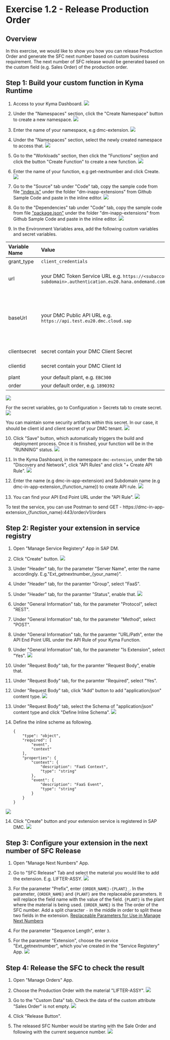 # Exercise 1.2 - Release Production Order

## Overview
In this exercise, we would like to show you how you can release Production Order and generate the SFC next number based on custom business requirement. The next number of SFC release would be generated based on the custom field (e.g. Sales Order) of the production order.

## Step 1: Build your custom function in Kyma Runtime
1. Access to your Kyma Dashboard.
![](assets/Exercise1.1_AccessKymaDashboard.png)

2. Under the "Namespaces" section, click the "Create Namespace" button to create a new namespace. 
![](assets/Exercise1.1_AddNewNamespace2.png)

3. Enter the name of your namespace, e.g dmc-extension.
![](assets/Exercise1.1_AddNewNamespace.png)

4. Under the "Namespaces" section, select the newly created namespace to access that.
![](assets/Exercise1.1_SelectNamespace.png)

5. Go to the "Workloads" section, then click the "Functions" section and click the button "Create Function" to create a new function.
![](assets/Exercise1.1_CreateFunction2.png)

6. Enter the name of your function, e.g get-nextnumber and click Create.
![](assets/Exercise1.1_CreateFunction.png)

7. Go to the "Source" tab under "Code" tab, copy the sample code from file ["index.js"](https://github.com/SAP-samples/digital-manufacturing-extension-samples/blob/main/dm-inapp-service-extensions/sample-service-extension/index.js) under the folder "dm-inapp-extensions" from Github Sample Code and paste in the inline editor.
![](assets/Exercise1.1_CopyIndexJS.png)

8. Go to the "Dependencies" tab under "Code" tab, copy the sample code from file ["package.json"](https://github.com/SAP-samples/digital-manufacturing-extension-samples/blob/main/dm-inapp-service-extensions/sample-service-extension/package.json) under the folder "dm-inapp-extensions" from Github Sample Code and paste in the inline editor.
![](assets/Exercise1.1_CopyPackageJson.png)

9. In the Environment Variables area, add the following custom variables and secret variables.

| Variable Name |  Value  | Explananation |
|:-----|:--------|:------|
| grant_type   | `client_credentials` |     -   |
| url   | your DMC Token Service URL e.g. `https://<subaccount-subdomain>.authentication.eu20.hana.ondemand.com/oauth/token` |   should not leave out the path `/oauth/token` |
| baseUrl   | your DMC Public API URL e.g. `https://api.test.eu20.dmc.cloud.sap` |   public api end point of dmc service instance, find in service key the attribute "public-api-endpoint" |
| clientsecret   | secret contain your DMC Client Secret |    find in service key |
| clientid   | secret contain your DMC Client Id |    find in service key |
| plant   | your default plant, e.g. `EBC300` |    optional |
| order   | your default order, e.g. `1890392` |    optional |



![](assets/Exercise1.2_EnvironmentVariable.png)

For the secret variables, go to Configuration > Secrets tab to create secret.
![](assets/Exercise1.2_CreateSecret.png)

You can maintain some security artifacts within this secret. In our case, it should be client id and client secret of your DMC tenant.
![](assets/Exercise1.2_SecretValue.png)


10. Click "Save" button, which automatically triggers the build and deployment process. Once it is finished, your function will be in the "RUNNING" status.
![](assets/Exercise1.1_SaveCodeChanges.png)

11. In the Kyma Dashboard, in the namespace `dmc-extension`, under the tab "Discovery and Network", click "API Rules" and click "+ Create API Rule".
![](assets/Exercise1.1_ExposeFunction.png)

12. Enter the name (e.g dmc-in-app-extension) and Subdomain name (e.g dmc-in-app-extension_{function_name}) to create API rule.
![](assets/Exercise1.1_CreateAPIRule.png)

13. You can find your API End Point URL under the "API Rule". 
![](assets/Exercise1.1_DisplayAPIRule.png)

To test the service, you can use Postman to send GET - https://dmc-in-app-extension_{function_name}:443/order/v1/orders


## Step 2: Register your extension in service registry
1. Open "Manage Service Registery" App in SAP DM.

2. Click "Create" button.
![](assets/Exercise1.2_CreateService.png)

3. Under "Header" tab, for the parameter "Server Name", enter the name accordingly. E.g."Ext_getnextnumber_{your_name}".

4. Under "Header" tab, for the paramter "Group", select "FaaS".

5. Under "Header" tab, for the paramter "Status", enable that.
![](assets/Exercise1.2_CreateService2.png)

6. Under "General Information" tab, for the parameter "Protocol", select "REST".

7. Under "General Information" tab, for the parameter "Method", select "POST".

8. Under "General Information" tab, for the paramter "URL/Path", enter the API End Point URL under the API Rule of your Kyma Function.

8. Under "General Information" tab, for the parameter "Is Extension", select "Yes".
![](assets/Exercise1.2_CreateServiceGeneralInformation.png)

9. Under "Request Body" tab, for the paramter "Request Body", enable that.

10. Under "Request Body" tab, for the paramter "Required", select "Yes".

11. Under "Request Body" tab, click "Add" button to add "application/json" content type.
![](assets/Exercise1.2_CreateServiceRequestBody.png)

12. Under "Request Body" tab, select the Schema of "application/json" content type and click "Define Inline Schema".
![](assets/Exercise1.2_CreateServiceRequestBodyDefineSchema.png)

13. Define the inline scheme as following.

		{
		    "type": "object",
		    "required": [
		        "event",
		        "context"
		    ],
		    "properties": {
		        "context": {
		            "description": "FaaS Context",
		            "type": "string"
		        },
		        "event": {
		            "description": "FaaS Event",
		            "type": "string"
		        }
		    }
		}
![](assets/Exercise1.2_CreateServiceRequestBodyDefineSchema2.png)

14. Click "Create" button and your extension service is registered in SAP DMC.
![](assets/Exercise1.2_CreateService3.png)

## Step 3: Configure your extension in the next number of SFC Release
1. Open "Manage Next Numbers" App.

2. Go to "SFC Release" Tab and select the material you would like to add the extension. E.g. LIFTER-ASSY.
![](assets/Exercise1.2_SelectMaterial.png)

3. For the parameter "Prefix", enter `{ORDER_NAME}-{PLANT}_`. In the parameter, `{ORDER_NAME}` and `{PLANT}` are the replaceable parameters. It will replace the field name with the value of the field. `{PLANT}` is the plant where the material is being used. `{ORDER_NAME}` is the The order of the SFC number. Add a split character `-` in the middle in order to split these two fields in the extension. 
 [Replaceable Parameters for Use in Manage Next Numbers](https://help.sap.com/viewer/97c9e9b9fac74be2a023638cd1700b46/latest/en-US/3d61498ec33e44438ae9f32eb8b77e12.html)

4. For the parameter "Sequence Length", enter `3`.

5. For the parameter "Extension", choose the service "Ext_getnextnumber", which you've created in the "Service Registery" App.
![](assets/Exercise1.2_DefineNextNumber.png)

## Step 4: Release the SFC to check the result
1. Open "Manage Orders" App.

2. Choose the Production Order with the material "LIFTER-ASSY".
![](assets/Exercise1.2_SelectOrder.png)

3. Go to the "Custom Data" tab. Check the data of the custom attribute  "Sales Order" is not empty.
![](assets/Exercise1_OrderCustomData.png)

4. Click "Release Button".

5. The released SFC Number would be starting with the Sale Order and following with the current sequence number.
![](assets/Exercise1_ReleaseSFC.png)
